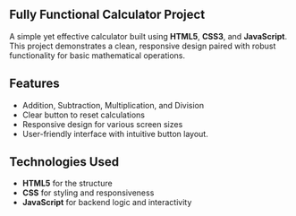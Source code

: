 ## Fully Functional Calculator Project #

A simple yet effective calculator built using **HTML5**, **CSS3**, and **JavaScript**. This project demonstrates a clean, responsive design paired with robust functionality for basic mathematical operations.

## Features
- Addition, Subtraction, Multiplication, and Division
- Clear button to reset calculations
- Responsive design for various screen sizes
- User-friendly interface with intuitive button layout.

## Technologies Used
- **HTML5** for the structure
- **CSS** for styling and responsiveness
- **JavaScript** for backend logic and interactivity
